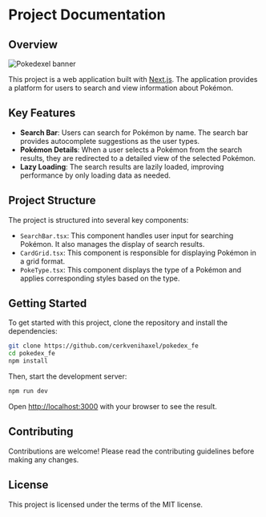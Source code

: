 # Project Documentation

## Overview

![Pokedexel banner](https://i.imgur.com/9mHULEc.png)

This project is a web application built with [Next.js](https://nextjs.org/). The application provides a platform for users to search and view information about Pokémon.

## Key Features

- **Search Bar**: Users can search for Pokémon by name. The search bar provides autocomplete suggestions as the user types.
- **Pokémon Details**: When a user selects a Pokémon from the search results, they are redirected to a detailed view of the selected Pokémon.
- **Lazy Loading**: The search results are lazily loaded, improving performance by only loading data as needed.

## Project Structure

The project is structured into several key components:

- `SearchBar.tsx`: This component handles user input for searching Pokémon. It also manages the display of search results.
- `CardGrid.tsx`: This component is responsible for displaying Pokémon in a grid format.
- `PokeType.tsx`: This component displays the type of a Pokémon and applies corresponding styles based on the type.

## Getting Started

To get started with this project, clone the repository and install the dependencies:

```bash
git clone https://github.com/cerkvenihaxel/pokedex_fe
cd pokedex_fe
npm install
```

Then, start the development server:

```bash
npm run dev
```

Open [http://localhost:3000](http://localhost:3000) with your browser to see the result.

## Contributing

Contributions are welcome! Please read the contributing guidelines before making any changes.

## License

This project is licensed under the terms of the MIT license.